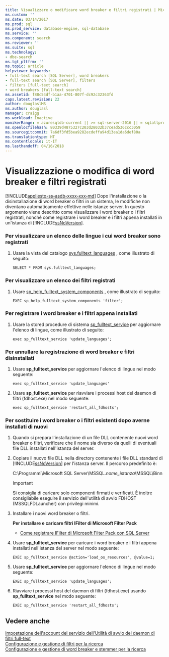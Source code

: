 ```yaml
---
title: Visualizzare o modificare word breaker e filtri registrati | Microsoft Docs
ms.custom: ''
ms.date: 03/14/2017
ms.prod: sql
ms.prod_service: database-engine, sql-database
ms.service: ''
ms.component: search
ms.reviewer: ''
ms.suite: sql
ms.technology:
- dbe-search
ms.tgt_pltfrm: ''
ms.topic: article
helpviewer_keywords:
- full-text search [SQL Server], word breakers
- full-text search [SQL Server], filters
- filters [full-text search]
- word breakers [full-text search]
ms.assetid: f88c54df-b1aa-4701-807f-dc92c32363fd
caps.latest.revision: 22
author: douglaslMS
ms.author: douglasl
manager: craigg
ms.workload: Inactive
monikerRange: = azuresqldb-current || >= sql-server-2016 || = sqlallproducts-allversions
ms.openlocfilehash: 80339d4875327c203d28032b37cead536ccc3059
ms.sourcegitcommit: 7a6df3fd5bea9282ecdeffa94d13ea1da6def80a
ms.translationtype: HT
ms.contentlocale: it-IT
ms.lasthandoff: 04/16/2018
---
```

# <a name="view-or-change-registered-filters-and-word-breakers"></a>Visualizzazione o modifica di word breaker e filtri registrati
[!INCLUDE[appliesto-ss-asdb-xxxx-xxx-md](../../includes/appliesto-ss-asdb-xxxx-xxx-md.md)]
  Dopo l'installazione o la disinstallazione di word breaker o filtri in un sistema, le modifiche non diventano automaticamente effettive nelle istanze server. In questo argomento viene descritto come visualizzare i word breaker o i filtri registrati, nonché come registrare i word breaker e i filtri appena installati in un'istanza di [!INCLUDE[ssNoVersion](../../includes/ssnoversion-md.md)].  
  
### <a name="to-view-a-list-of-languages-whose-word-breakers-are-currently-registered"></a>Per visualizzare un elenco delle lingue i cui word breaker sono registrati  
  
1.  Usare la vista del catalogo [sys.fulltext_languages](../../relational-databases/system-catalog-views/sys-fulltext-languages-transact-sql.md) , come illustrato di seguito:  
  
    ```  
    SELECT * FROM sys.fulltext_languages;   
    ```  
  
### <a name="to-view-a-list-of-the-filters-that-are-currently-registered"></a>Per visualizzare un elenco dei filtri registrati  
  
1.  Usare [sp_help_fulltext_system_components](../../relational-databases/system-stored-procedures/sp-help-fulltext-system-components-transact-sql.md) , come illustrato di seguito:  
  
    ```  
    EXEC sp_help_fulltext_system_components 'filter';    
    ```  
  
### <a name="to-register-newly-installed-word-breakers-and-filters"></a>Per registrare i word breaker e i filtri appena installati  
  
1.  Usare la stored procedure di sistema [sp_fulltext_service](../../relational-databases/system-stored-procedures/sp-fulltext-service-transact-sql.md) per aggiornare l'elenco di lingue, come illustrato di seguito:  
  
    ```  
    exec sp_fulltext_service 'update_languages';   
    ```  
  
### <a name="to-unregister-uninstalled-word-breakers-and-filters"></a>Per annullare la registrazione di word breaker e filtri disinstallati  
  
1.  Usare **sp_fulltext_service** per aggiornare l'elenco di lingue nel modo seguente:  
  
    ```  
    exec sp_fulltext_service 'update_languages'  
    ```  
  
2.  Usare **sp_fulltext_service** per riavviare i processi host del daemon di filtri (fdhost.exe) nel modo seguente:  
  
    ```  
    exec sp_fulltext_service 'restart_all_fdhosts';  
    ```  
  
### <a name="to-replace-existing-word-breakers-or-filters-when-installing-new-ones"></a>Per sostituire i word breaker o i filtri esistenti dopo averne installati di nuovi  
  
1.  Quando si prepara l'installazione di un file DLL contenente nuovi word breaker o filtri, verificare che il nome sia diverso da quelli di eventuali file DLL installati nell'istanza del server.  
  
2.  Copiare il nuovo file DLL nella directory contenente i file DLL standard di [!INCLUDE[ssNoVersion](../../includes/ssnoversion-md.md)] per l'istanza server. Il percorso predefinito è:  
  
     C:\Programmi\Microsoft SQL Server\MSSQL.*nome_istanza*\MSSQL\Binn  
  
    > [!IMPORTANT]  
    >  Si consiglia di caricare solo componenti firmati e verificati. È inoltre consigliabile eseguire il servizio dell'utilità di avvio FDHOST (MSSQLFDLauncher) con privilegi minimi.  
  
3.  Installare i nuovi word breaker o filtri.  
  
     **Per installare e caricare filtri IFilter di Microsoft Filter Pack**  
  
    -   [Come registrare IFilter di Microsoft Filter Pack con SQL Server](http://go.microsoft.com/fwlink/?LinkId=130439)  
  
4.  Usare **sp_fulltext_service** per caricare i word breaker e i filtri appena installati nell'istanza del server nel modo seguente:  
  
    ```  
    EXEC sp_fulltext_service @action='load_os_resources', @value=1;  
    ```  
  
5.  Usare **sp_fulltext_service** per aggiornare l'elenco di lingue nel modo seguente:  
  
    ```  
    EXEC sp_fulltext_service 'update_languages';  
    ```  
  
6.  Riavviare i processi host del daemon di filtri (fdhost.exe) usando **sp_fulltext_service** nel modo seguente:  
  
    ```  
    EXEC sp_fulltext_service 'restart_all_fdhosts';   
    ```  
  
## <a name="see-also"></a>Vedere anche  
 [Impostazione dell'account del servizio dell'Utilità di avvio del daemon di filtri full-text](../../relational-databases/search/set-the-service-account-for-the-full-text-filter-daemon-launcher.md)   
 [Configurazione e gestione di filtri per la ricerca](../../relational-databases/search/configure-and-manage-filters-for-search.md)   
 [Configurazione e gestione di word breaker e stemmer per la ricerca](../../relational-databases/search/configure-and-manage-word-breakers-and-stemmers-for-search.md)  
  
  
